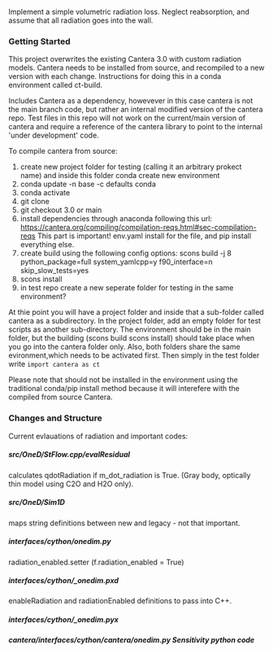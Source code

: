 Implement a simple volumetric radiation loss. Neglect reabsorption, and assume that all radiation goes into the wall. 

### Getting Started 
This project overwrites the existing Cantera 3.0 with custom radiation models. 
Cantera needs to be installed from source, and recompiled to a new version with each change. 
Instructions for doing this in a conda environment called ct-build.

Includes Cantera as a dependency, howevever in this case cantera is not the main branch code, but rather an internal modified version of the cantera repo. Test files in this repo will not work on the current/main version of cantera and require a reference of the cantera library to point to the internal 'under development' code. 

To compile cantera from source: 

1. create new project folder for testing (calling it an arbitrary prokect name) and inside this folder conda create new environment
2. conda update -n base -c defaults conda
3. conda activate <name of env>
3. git clone <link to github repo>
4. git checkout 3.0 or main
5. install dependencies through anaconda following this url: https://cantera.org/compiling/compilation-reqs.html#sec-compilation-reqs
This part is important! env.yaml install for the file, and pip install everything else.
6. create build using the following config options: 
  scons build -j 8 python_package=full system_yamlcpp=y f90_interface=n skip_slow_tests=yes
7. scons install
8. in test repo create a new seperate folder for testing in the same environment? 

At thie point you will have a project folder and inside that a sub-folder called cantera as a subdirectory. In the project folder, add an empty folder for test scripts as another sub-directory. 
The environment should be in the main folder, but the building (scons build scons install) should take place when you go into the cantera folder only. Also, both folders share the same evironment,which needs to be activated first. Then simply in the test folder write `import cantera as ct`

Please note that should not be installed in the environment using the traditional conda/pip install method because it will interefere with the compiled from source Cantera. 

### Changes and Structure
Current evlauations of radiation and important codes:

<h5>src/OneD/StFlow.cpp/evalResidual</h5> calculates qdotRadiation if m_dot_radiation is True. (Gray body, optically thin model using C2O and H2O only). 
<h5>src/OneD/Sim1D</h5> maps string definitions between new and legacy - not that important. 
<h5>interfaces/cython/onedim.py</h5> radiation_enabled.setter (f.radiation_enabled = True)
<h5>interfaces/cython/_onedim.pxd</h5> enableRadiation and radiationEnabled definitions to pass into C++.
<h5>interfaces/cython/_onedim.pyx</h5> 
<h5> cantera/interfaces/cython/cantera/onedim.py Sensitivity python code